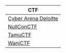 | CTF |
| --- |
| [Cyber Arena Deloitte](CyberArenaDeloitte/CyberArena.md) |
| [NullConCTF](NullConCTF/Nullcon.md) |
| [TamuCTF](TamuCTF/TamuCTF.md) |
| [WaniCTF](WaniCTF/WaniCTF.md) |